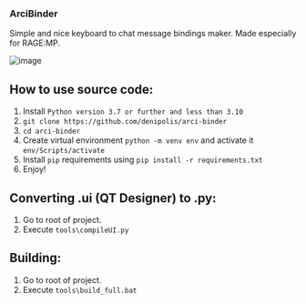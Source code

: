 ### ArciBinder
Simple and nice keyboard to chat message bindings maker.
Made especially for RAGE:MP.

![image](https://github.com/denipolis/arci-binder/assets/52839937/e09b6b9e-f7d9-4554-b910-ddfdcf23f75e)

## How to use source code:
1. Install `Python version 3.7 or further and less than 3.10`
2. `git clone https://github.com/denipolis/arci-binder`
3. `cd arci-binder`
3. Create virtual environment `python -m venv env` and activate it `env/Scripts/activate`
5. Install `pip` requirements using `pip install -r requirements.txt`
6. Enjoy!

## Converting .ui (**QT Designer**) to .py:
1. Go to root of project.
2. Execute `tools\compileUI.py`

## Building:
1. Go to root of project.
2. Execute `tools\build_full.bat`
